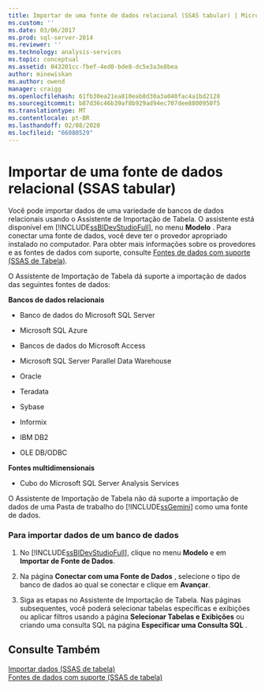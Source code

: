 ```yaml
---
title: Importar de uma fonte de dados relacional (SSAS tabular) | Microsoft Docs
ms.custom: ''
ms.date: 03/06/2017
ms.prod: sql-server-2014
ms.reviewer: ''
ms.technology: analysis-services
ms.topic: conceptual
ms.assetid: 043201cc-fbef-4ed0-bde8-dc5e3a3e8bea
author: minewiskan
ms.author: owend
manager: craigg
ms.openlocfilehash: 61fb30ea21ea810eab8d30a3a040fac4a1bd2128
ms.sourcegitcommit: b87d36c46b39af8b929ad94ec707dee8800950f5
ms.translationtype: MT
ms.contentlocale: pt-BR
ms.lasthandoff: 02/08/2020
ms.locfileid: "66080529"
---
```

# <a name="import-from-a-relational-data-source-ssas-tabular"></a>Importar de uma fonte de dados relacional (SSAS tabular)
  Você pode importar dados de uma variedade de bancos de dados relacionais usando o Assistente de Importação de Tabela. O assistente está disponível em [!INCLUDE[ssBIDevStudioFull](../includes/ssbidevstudiofull-md.md)], no menu **Modelo** . Para conectar uma fonte de dados, você deve ter o provedor apropriado instalado no computador. Para obter mais informações sobre os provedores e as fontes de dados com suporte, consulte [Fontes de dados com suporte &#40;SSAS de Tabela&#41;](tabular-models/data-sources-supported-ssas-tabular.md).  
  
 O Assistente de Importação de Tabela dá suporte a importação de dados das seguintes fontes de dados:  
  
 **Bancos de dados relacionais**  
  
-   Banco de dados do Microsoft SQL Server  
  
-   Microsoft SQL Azure  
  
-   Bancos de dados do Microsoft Access  
  
-   Microsoft SQL Server Parallel Data Warehouse  
  
-   Oracle  
  
-   Teradata  
  
-   Sybase  
  
-   Informix  
  
-   IBM DB2  
  
-   OLE DB/ODBC  
  
 **Fontes multidimensionais**  
  
-   Cubo do Microsoft SQL Server Analysis Services  
  
 O Assistente de Importação de Tabela não dá suporte a importação de dados de uma Pasta de trabalho do [!INCLUDE[ssGemini](../includes/ssgemini-md.md)] como uma fonte de dados.  
  
### <a name="to-import-data-from-a-database"></a>Para importar dados de um banco de dados  
  
1.  No [!INCLUDE[ssBIDevStudioFull](../includes/ssbidevstudiofull-md.md)], clique no menu **Modelo** e em **Importar de Fonte de Dados**.  
  
2.  Na página **Conectar com uma Fonte de Dados** , selecione o tipo de banco de dados ao qual se conectar e clique em **Avançar**.  
  
3.  Siga as etapas no Assistente de Importação de Tabela. Nas páginas subsequentes, você poderá selecionar tabelas específicas e exibições ou aplicar filtros usando a página **Selecionar Tabelas e Exibições** ou criando uma consulta SQL na página **Especificar uma Consulta SQL** .  
  
## <a name="see-also"></a>Consulte Também  
 [Importar dados &#40;SSAS de tabela&#41;](import-data-ssas-tabular.md)   
 [Fontes de dados com suporte &#40;SSAS de tabela&#41;](tabular-models/data-sources-supported-ssas-tabular.md)  
  
  
